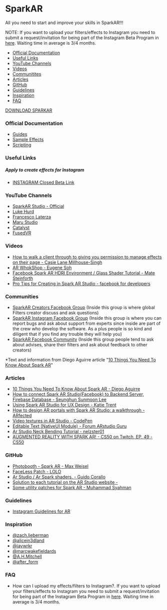 # SparkAR
All you need to start and improve your skills in SparkAR!!!


NOTE: If you want to upload your filters/effects to Instagram you need to submit a request/invitation for being part of the Instagram Beta Program in [here](https://www.facebook.com/arp/ig/beta?hc_location=ufi). Waiting time in average is 3/4 months.

- [Official Documentation](https://github.com/Jaywrkr/SparkAR/blob/master/README.md#official-documentation)
- [Useful Links](https://github.com/Jaywrkr/SparkAR/blob/master/README.md#useful-links)
- [YouTube Channels](https://github.com/Jaywrkr/SparkAR/blob/master/README.md#youtube-channels)
- [Videos](https://github.com/Jaywrkr/SparkAR/blob/master/README.md#videos)
- [Communitites](https://github.com/Jaywrkr/SparkAR/blob/master/README.md#communities)
- [Articles](https://github.com/Jaywrkr/SparkAR/blob/master/README.md#articles)
- [GitHub](https://github.com/Jaywrkr/SparkAR/blob/master/README.md#github)
- [Guidelines](https://github.com/Jaywrkr/SparkAR/blob/master/README.md#guidelines)
- [Inspiration](https://github.com/Jaywrkr/SparkAR/blob/master/README.md#inspiration)
- [FAQ](https://github.com/Jaywrkr/SparkAR/blob/master/README.md#faq)



[DOWNLOAD SPARKAR](https://sparkar.facebook.com/ar-studio/download)


### Official Documentation
- [Guides](https://sparkar.facebook.com/ar-studio/learn/documentation/guides)
- [Sample Effects](https://sparkar.facebook.com/ar-studio/learn/documentation/sample-effects)
- [Scripting](https://sparkar.facebook.com/ar-studio/learn/documentation/reference/scripting/summary)


### Useful Links
##### Apply to create effects for Instagram
- [INSTAGRAM Closed Beta Link](https://www.facebook.com/arp/ig/beta?hc_location=ufi)



### YouTube Channels
- [SparkAR Studio - Official](https://www.youtube.com/playlist?list=PLb0IAmt7-GS3YTAnK4PkLCAuB1niVQKhy)
- [Luke Hurd](https://www.youtube.com/channel/UCO6QRYjZfbYcdwwHv5vmf3Q)
- [Francesco Laterza](https://www.youtube.com/channel/UCAHV1Y1ufvxC_cclL0GjOCw)
- [Maru Studio](https://www.youtube.com/channel/UCcFy_yfaBHp2z-fceORWsWg)
- [Catalyst](https://www.youtube.com/channel/UC3zmATtNhDuYOketH1zF5sw)
- [FusedVR](https://www.youtube.com/channel/UCLO98KHpNx6JwsdnH04l9yQ)

### Videos
- [How to walk a client through to giving you permission to manage effects on their page - Casie Lane Millhouse-Singh](https://www.facebook.com/groups/SparkARcommunity/permalink/605104953234884/)
- [AR WhokShop - Eugene Soh](https://www.facebook.com/VisitSingaporeIN/videos/827895747558162/)
- [Facebook Spark AR HDRI Environment / Glass Shader Tutorial - Mate Steinforth
](https://www.youtube.com/watch?v=hImMgRb6TEk&t=1s)
- [Pro Tips for Creating in Spark AR Studio - facebook for developers](https://developers.facebook.com/videos/2019/pro-tips-for-creating-in-spark-ar-studio/)


### Communities
- [SparkAR Creators Facebook Group](https://www.facebook.com/SparkARcreators/)
(Inside this group is where global Filters creator discuss and ask questions)
- [SparkAR Instagram Facebook Group](https://www.facebook.com/groups/spark.ar.instagram.beta/)
(Inside this group is where you can report bugs and ask about support from experts since inside are part of the crew who develop the software. As a plus people is so kind and diligent that if you find any trouble they will help you)
- [SparkAR Facebook Community](https://www.facebook.com/groups/SparkARcommunity/)
(Inside this group people tend to ask about advises, share their filters and ask about feedback to other creators)

*Text and information from Diego Aguirre article "[10 Things You Need To Know About Spark AR](https://medium.com/@geekydiego/10-things-you-need-to-know-about-spark-ar-baad07b2a293?fbclid=IwAR2iXeL7EccsE4MTUFbXYJ1WSYXcsUK0uqFSZ9d3yM1HFOGkEDv9ngJYF3k)"


### Articles
- [10 Things You Need To Know About Spark AR - Diego Aguirre](https://medium.com/@geekydiego/10-things-you-need-to-know-about-spark-ar-baad07b2a293?fbclid=IwAR2iXeL7EccsE4MTUFbXYJ1WSYXcsUK0uqFSZ9d3yM1HFOGkEDv9ngJYF3k)
- [How to connect Spark AR Studio(Facebook) to Backend Server, Firebase Database - Seunghun Sunmoon Lee](https://medium.com/@seunghunsunmoonlee/how-to-connect-spark-ar-studio-facebook-to-backend-server-database-4de75b5ef20f)
- [Using Spark AR Studio for UX Design - Katie Trent](https://blog.truthlabs.com/using-spark-ar-studio-for-ux-design-8c4ddd92563f)
- [How to design AR portals with Spark AR Studio: a walkthrough - ARfected](https://arfected.com/how-to-portal/?fbclid=IwAR3NyPcMy5XpWpe_Ncf8HWMWYfBDvE4zBuhuBEySZe7MOdrkPk4qux2m92A)
- [Video textures in AR Studio - CodePen](https://codepen.io/positlabs/post/video-textures-in-ar-studio)
- [Editable Text (NativeUI Module) - Forum ARstudio Guru](https://forum.arstudio.guru/topic/14/editable-text-nativeui-module?fbclid=IwAR0r9OMsqSdRsb-vPJZzUIdot6SSMizNBqlu4Us9ul6TBjYyWgq4lH8HoCw)
- [Ar Studio Neck Bending Tutorial - nelzster01](https://www.youtube.com/watch?v=n6bSnctqmms)
- [AUGMENTED REALITY WITH SPARK AR! - CS50 on Twitch, EP. 49 - CS50](https://www.youtube.com/watch?v=jPIZiVvYYmY&list=WL&index=26&t=0s)


### GitHub
- [Photobooth - Spark AR - Max Weisel](https://github.com/maxw/Spark-AR-Photobooth?fbclid=IwAR2LXszIKPAH-fR5QJ5epJS25TstNW8_MwC39-BXa4jWctnoGuwxGIWkxck)
- [FaceLess Patch - LOLO](https://github.com/armdz/Spark-Ar/tree/master/FaceLess?fbclid=IwAR2vnZvqW_eK5BBePoXvXipoa92eqkVgNcN79Zr47gy6lHha6Ji1bB5V0xI)
- [Ar Studio / Ar Spark shaders. - Guido Corallo](https://github.com/gcorallo/SparkArShaders)
- [Solution to each tutorial on the AR Studio website - ](https://github.com/Jam3/interns-ar-studio-tutorials)
- [Some utility patches for Spark AR - Muhammad Syahman](https://github.com/fukarinka/spark-ar-patches)


### Guidelines
- [Instagram Guidelines for AR](https://go.fb.com/rs/267-PVB-941/images/Guidelines-for-AR-Platform.pdf)

### Inspiration
- [@zach.lieberman](https://www.instagram.com/zach.lieberman/)
- [@alicein3dland](https://www.instagram.com/alicein3dland/)
- [@jaywrkr](https://www.instagram.com/jaywrkr/)
- [@marcwakefieldards](https://www.instagram.com/marcwakefieldards/)
- [@A.H.Mitchell](https://www.instagram.com/A.H.Mitchell/)
- [@after_form](https://www.instagram.com/after_form/)

### FAQ
- How can I upload my effects/filters to Instagram?.
If you want to upload your filters/effects to Instagram you need to submit a request/invitation for being part of the Instagram Beta Program in [here](https://www.facebook.com/arp/ig/beta?hc_location=ufi). Waiting time in average is 3/4 months.




